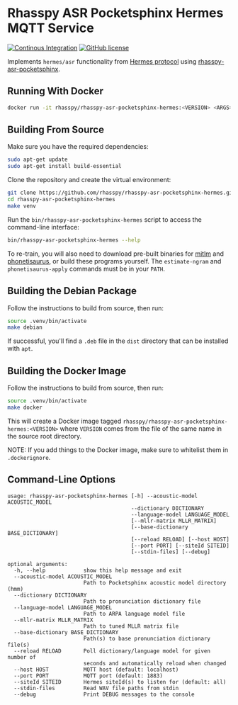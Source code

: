 # Rhasspy ASR Pocketsphinx Hermes MQTT Service

[![Continous Integration](https://github.com/rhasspy/rhasspy-asr-pocketsphinx-hermes/workflows/Tests/badge.svg)](https://github.com/rhasspy/rhasspy-asr-pocketsphinx-hermes/actions)
[![GitHub license](https://img.shields.io/github/license/rhasspy/rhasspy-asr-pocketsphinx-hermes.svg)](https://github.com/rhasspy/rhasspy-asr-pocketsphinx-hermes/blob/master/LICENSE)

Implements `hermes/asr` functionality from [Hermes protocol](https://docs.snips.ai/reference/hermes) using [rhasspy-asr-pocketsphinx](https://github.com/rhasspy/rhasspy-asr-pocketsphinx).

## Running With Docker

```bash
docker run -it rhasspy/rhasspy-asr-pocketsphinx-hermes:<VERSION> <ARGS>
```

## Building From Source

Make sure you have the required dependencies:

```bash
sudo apt-get update
sudo apt-get install build-essential
```

Clone the repository and create the virtual environment:

```bash
git clone https://github.com/rhasspy/rhasspy-asr-pocketsphinx-hermes.git
cd rhasspy-asr-pocketsphinx-hermes
make venv
```

Run the `bin/rhasspy-asr-pocketsphinx-hermes` script to access the command-line interface:

```bash
bin/rhasspy-asr-pocketsphinx-hermes --help
```

To re-train, you will also need to download pre-built binaries for [mitlm](https://github.com/synesthesiam/docker-mitlm) and [phonetisaurus](https://github.com/synesthesiam/docker-phonetisaurus), or build these programs yourself. The `estimate-ngram` and `phonetisaurus-apply` commands must be in your `PATH`.

## Building the Debian Package

Follow the instructions to build from source, then run:

```bash
source .venv/bin/activate
make debian
```

If successful, you'll find a `.deb` file in the `dist` directory that can be installed with `apt`.

## Building the Docker Image

Follow the instructions to build from source, then run:

```bash
source .venv/bin/activate
make docker
```

This will create a Docker image tagged `rhasspy/rhasspy-asr-pocketsphinx-hermes:<VERSION>` where `VERSION` comes from the file of the same name in the source root directory.

NOTE: If you add things to the Docker image, make sure to whitelist them in `.dockerignore`.

## Command-Line Options

```
usage: rhasspy-asr-pocketsphinx-hermes [-h] --acoustic-model ACOUSTIC_MODEL
                                       --dictionary DICTIONARY
                                       --language-model LANGUAGE_MODEL
                                       [--mllr-matrix MLLR_MATRIX]
                                       [--base-dictionary BASE_DICTIONARY]
                                       [--reload RELOAD] [--host HOST]
                                       [--port PORT] [--siteId SITEID]
                                       [--stdin-files] [--debug]

optional arguments:
  -h, --help            show this help message and exit
  --acoustic-model ACOUSTIC_MODEL
                        Path to Pocketsphinx acoustic model directory (hmm)
  --dictionary DICTIONARY
                        Path to pronunciation dictionary file
  --language-model LANGUAGE_MODEL
                        Path to ARPA language model file
  --mllr-matrix MLLR_MATRIX
                        Path to tuned MLLR matrix file
  --base-dictionary BASE_DICTIONARY
                        Path(s) to base pronunciation dictionary file(s)
  --reload RELOAD       Poll dictionary/language model for given number of
                        seconds and automatically reload when changed
  --host HOST           MQTT host (default: localhost)
  --port PORT           MQTT port (default: 1883)
  --siteId SITEID       Hermes siteId(s) to listen for (default: all)
  --stdin-files         Read WAV file paths from stdin
  --debug               Print DEBUG messages to the console
```

